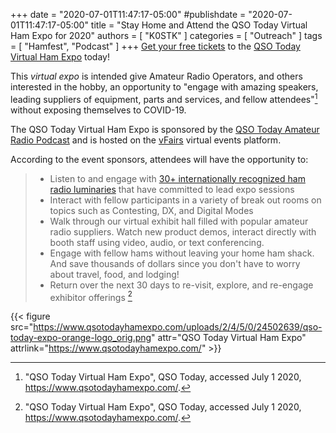 +++
date = "2020-07-01T11:47:17-05:00"
#publishdate = "2020-07-01T11:47:17-05:00"
title = "Stay Home and Attend the QSO Today Virtual Ham Expo for 2020"
authors = [ "K0STK" ]
categories = [ "Outreach" ]
tags = [ "Hamfest", "Podcast" ]
+++
[Get your free tickets](https://qsotoday.vfairs.com/en/registration)
to the
[QSO Today Virtual Ham Expo](https://www.qsotodayhamexpo.com/) today!

This *virtual expo* is intended give Amateur Radio Operators, and
others interested in the hobby, an opportunity to "engage with amazing
speakers, leading suppliers of equipment, parts and services, and fellow
attendees"[^1] without exposing themselves to COVID-19.

The QSO Today Virtual Ham Expo is sponsored by the
[QSO Today Amateur Radio Podcast](https://www.qsotoday.com/) and is hosted on
the [vFairs](https://www.vfairs.com/) virtual events platform.

<!--more-->

According to the event sponsors, attendees will have the opportunity to:

> * Listen to and engage with [30+ internationally recognized ham radio luminaries](https://docs.google.com/spreadsheets/d/e/2PACX-1vSqJ_kRgPi67vsZojaZEfMEWjQ5JPB9rEpzasDwrHLZ1TYMiyenUj6CeeIaR7CqXJOYzbFguFRBxFHn/pubhtml?gid=310093274&single=true) that have committed to lead expo sessions
> * Interact with fellow participants in a variety of break out rooms on topics such as Contesting, DX, and Digital Modes
> * Walk through our virtual exhibit hall filled with popular amateur radio suppliers.  Watch new product demos, interact directly with booth staff using video, audio, or text conferencing. 
> * Engage with fellow hams without leaving your home ham shack.  And save thousands of dollars since you don't have to worry about travel, food, and lodging!
> * Return over the next 30 days to re-visit, explore, and re-engage exhibitor offerings [^1]

{{< figure src="https://www.qsotodayhamexpo.com/uploads/2/4/5/0/24502639/qso-today-expo-orange-logo_orig.png" attr="QSO Today Virtual Ham Expo" attrlink="https://www.qsotodayhamexpo.com/" >}}

[^1]: "QSO Today Virtual Ham Expo", QSO Today, accessed July 1 2020, https://www.qsotodayhamexpo.com/.
